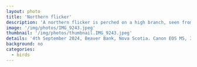```yaml
---
layout: photo
title: 'Northern flicker'
description: 'A northern flicker is perched on a high branch, seen from below'
image: '/img/photos/IMG_9243.jpeg'
thumbnail: '/img/photos/thumbnail.IMG_9243.jpeg'
details: '4th September 2024, Beaver Bank, Nova Scotia. Canon EOS M5, 300mm, ƒ5.6, 1/2000s'
background: no
categories: 
  - birds
---
```

